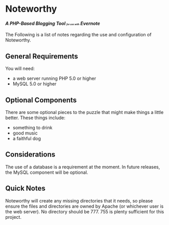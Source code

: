 <h1>Noteworthy</h1>
<h4><i>A PHP-Based Blogging Tool <span style="font-size:50%">for use with</span> Evernote</i></h4>

The Following is a list of notes regarding the use and configuration of Noteworthy.

<h2>General Requirements</h2>
You will need:
<ul>
	<li>a web server running PHP 5.0 or higher</li>
	<li>MySQL 5.0 or higher</li>
</ul>

<h2>Optional Components</h2>
There are some optional pieces to the puzzle that might make things a little better. These things include:
<ul>
	<li>something to drink</li>
	<li>good music</li>
	<li>a faithful dog</li>
</ul>

<h2>Considerations</h2>
The use of a database is a requirement at the moment. In future releases, the MySQL component will be optional.

<h2>Quick Notes</h2>
Noteworthy will create any missing directories that it needs, so please ensure the files and directories are owned by Apache (or whichever user is the web server). No directory should be 777. 755 is plenty sufficient for this project.
